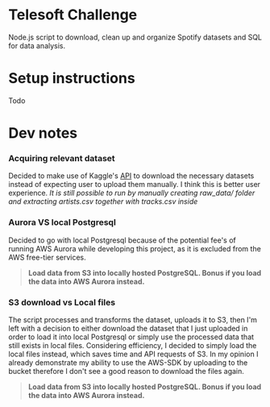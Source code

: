 
# Telesoft Challenge

Node.js script to download, clean up and organize Spotify datasets and SQL for data analysis.

# Setup instructions

Todo

# Dev notes

### Acquiring relevant dataset
Decided to make use of Kaggle's [API](https://github.com/Kaggle/kaggle-api) to download the necessary datasets instead of expecting user to upload them manually. I think this is better user experience.
 *It is still possible to run by manually creating raw_data/ folder and extracting artists.csv together with tracks.csv inside*
 
### Aurora VS local Postgresql
Decided to go with local Postgresql because of the potential fee's of running AWS Aurora while developing this project, as it is excluded from the AWS free-tier services.
>**Load data from S3 into locally hosted PostgreSQL. Bonus if you load the data into AWS Aurora instead.**

### S3 download vs Local files
The script processes and transforms the dataset, uploads it to S3, then I'm left with a decision to either download the dataset that I just uploaded in order to load it into local Postgresql or simply use the processed data that still exists in local files.
Considering efficiency, I decided to simply load the local files instead, which saves time and API requests of S3. In my opinion I already demonstrate my ability to use the AWS-SDK by uploading to the bucket therefore I don't see a good reason to download the files again. 
> **Load data from S3 into locally hosted PostgreSQL. Bonus if you load the data into AWS Aurora instead.**